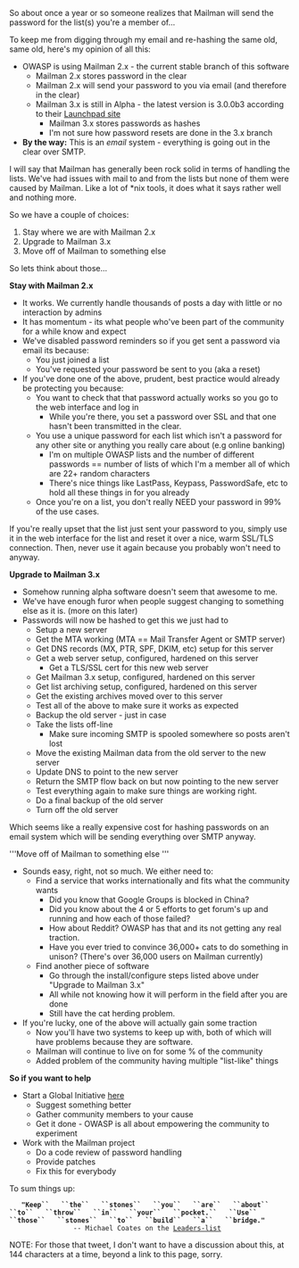 So about once a year or so someone realizes that Mailman will send the
password for the list(s) you're a member of...

To keep me from digging through my email and re-hashing the same old,
same old, here's my opinion of all this:

  - OWASP is using Mailman 2.x - the current stable branch of this
    software
      - Mailman 2.x stores password in the clear
      - Mailman 2.x will send your password to you via email (and
        therefore in the clear)
      - Mailman 3.x is still in Alpha - the latest version is 3.0.0b3
        according to their [Launchpad
        site](https://launchpad.net/mailman)
          - Mailman 3.x stores passwords as hashes
          - I'm not sure how password resets are done in the 3.x branch
  - **By the way:** This is an *email* system - everything is going out
    in the clear over SMTP.

I will say that Mailman has generally been rock solid in terms of
handling the lists. We've had issues with mail to and from the lists but
none of them were caused by Mailman. Like a lot of \*nix tools, it does
what it says rather well and nothing more.

So we have a couple of choices:

1.  Stay where we are with Mailman 2.x
2.  Upgrade to Mailman 3.x
3.  Move off of Mailman to something else

So lets think about those...

**Stay with Mailman 2.x**

  - It works. We currently handle thousands of posts a day with little
    or no interaction by admins
  - It has momentum - its what people who've been part of the community
    for a while know and expect
  - We've disabled password reminders so if you get sent a password via
    email its because:
      - You just joined a list
      - You've requested your password be sent to you (aka a reset)
  - If you've done one of the above, prudent, best practice would
    already be protecting you because:
      - You want to check that that password actually works so you go to
        the web interface and log in
          - While you're there, you set a password over SSL and that one
            hasn't been transmitted in the clear.
      - You use a unique password for each list which isn't a password
        for any other site or anything you really care about (e.g online
        banking)
          - I'm on multiple OWASP lists and the number of different
            passwords == number of lists of which I'm a member all of
            which are 22+ random characters
          - There's nice things like LastPass, Keypass, PasswordSafe,
            etc to hold all these things in for you already
      - Once you're on a list, you don't really NEED your password in
        99% of the use cases.

If you're really upset that the list just sent your password to you,
simply use it in the web interface for the list and reset it over a
nice, warm SSL/TLS connection. Then, never use it again because you
probably won't need to anyway.

**Upgrade to Mailman 3.x**

  - Somehow running alpha software doesn't seem that awesome to me.
  - We've have enough furor when people suggest changing to something
    else as it is. (more on this later)
  - Passwords will now be hashed to get this we just had to
      - Setup a new server
      - Get the MTA working (MTA == Mail Transfer Agent or SMTP server)
      - Get DNS records (MX, PTR, SPF, DKIM, etc) setup for this server
      - Get a web server setup, configured, hardened on this server
          - Get a TLS/SSL cert for this new web server
      - Get Mailman 3.x setup, configured, hardened on this server
      - Get list archiving setup, configured, hardened on this server
      - Get the existing archives moved over to this server
      - Test all of the above to make sure it works as expected
      - Backup the old server - just in case
      - Take the lists off-line
          - Make sure incoming SMTP is spooled somewhere so posts aren't
            lost
      - Move the existing Mailman data from the old server to the new
        server
      - Update DNS to point to the new server
      - Return the SMTP flow back on but now pointing to the new server
      - Test everything again to make sure things are working right.
      - Do a final backup of the old server
      - Turn off the old server

Which seems like a really expensive cost for hashing passwords on an
email system which will be sending everything over SMTP anyway.

'''Move off of Mailman to something else '''

  - Sounds easy, right, not so much. We either need to:
      - Find a service that works internationally and fits what the
        community wants
          - Did you know that Google Groups is blocked in China?
          - Did you know about the 4 or 5 efforts to get forum's up and
            running and how each of those failed?
          - How about Reddit? OWASP has that and its not getting any
            real traction.
          - Have you ever tried to convince 36,000+ cats to do something
            in unison? (There's over 36,000 users on Mailman currently)
      - Find another piece of software
          - Go through the install/configure steps listed above under
            "Upgrade to Mailman 3.x"
          - All while not knowing how it will perform in the field after
            you are done
          - Still have the cat herding problem.
  - If you're lucky, one of the above will actually gain some traction
      - Now you'll have two systems to keep up with, both of which will
        have problems because they are software.
      - Mailman will continue to live on for some % of the community
      - Added problem of the community having multiple "list-like"
        things

**So if you want to help**

  - Start a Global Initiative
    [here](https://www.owasp.org/index.php/OWASP_Initiatives_Global_Strategic_Focus)
      - Suggest something better
      - Gather community members to your cause
      - Get it done - OWASP is all about empowering the community to
        experiment
  - Work with the Mailman project
      - Do a code review of password handling
      - Provide patches
      - Fix this for everybody

To sum things up:

`   `**`"Keep``   ``the``   ``stones``   ``you``   ``are``   ``about``
 ``to``   ``throw``   ``in``   ``your``   ``pocket.``   ``Use``
 ``those``   ``stones``   ``to``   ``build``   ``a``   ``bridge."`**
`                -- Michael Coates on the `[`Leaders-list`](http://lists.owasp.org/pipermail/owasp-leaders/2013-February/008832.html)

NOTE: For those that tweet, I don't want to have a discussion about
this, at 144 characters at a time, beyond a link to this page, sorry.